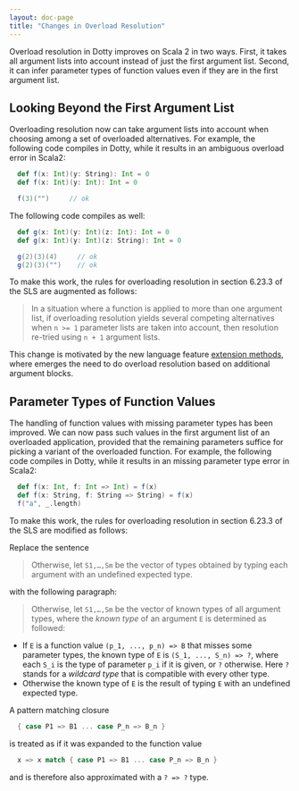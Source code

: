 ```yaml
---
layout: doc-page
title: "Changes in Overload Resolution"
---
```


Overload resolution in Dotty improves on Scala 2 in two ways.
First, it takes all argument lists into account instead of
just the first argument list.
Second, it can infer parameter types of function values even if they
are in the first argument list.

## Looking Beyond the First Argument List

Overloading resolution now can take argument lists into account when
choosing among a set of overloaded alternatives.
For example, the following code compiles in Dotty, while it results in an
ambiguous overload error in Scala2:

```scala
  def f(x: Int)(y: String): Int = 0
  def f(x: Int)(y: Int): Int = 0

  f(3)("")     // ok
```

The following code compiles as well:

```scala
  def g(x: Int)(y: Int)(z: Int): Int = 0
  def g(x: Int)(y: Int)(z: String): Int = 0

  g(2)(3)(4)     // ok
  g(2)(3)("")    // ok
```

To make this work, the rules for overloading resolution in section 6.23.3 of the SLS are augmented
as follows:

> In a situation where a function is applied to more than one argument list, if overloading
resolution yields several competing alternatives when `n >= 1` parameter lists are taken
into account, then resolution re-tried using `n + 1` argument lists.

This change is motivated by the new language feature [extension
methods](../contextual/extension-methods.html), where emerges the need to do
overload resolution based on additional argument blocks.

## Parameter Types of Function Values

The handling of function values with missing parameter types has been improved. We can now
pass such values in the first argument list of an overloaded application, provided
that the remaining parameters suffice for picking a variant of the overloaded function.
For example, the following code compiles in Dotty, while it results in an
missing parameter type error in Scala2:
```scala
  def f(x: Int, f: Int => Int) = f(x)
  def f(x: String, f: String => String) = f(x)
  f("a", _.length)
```
To make this work, the rules for overloading resolution in section 6.23.3 of the SLS are modified
as follows:

Replace the sentence

> Otherwise, let `S1,…,Sm` be the vector of types obtained by typing each argument with an undefined expected type.

with the following paragraph:

> Otherwise, let `S1,…,Sm` be the vector of known types of all argument types, where the _known type_ of an argument `E`
is determined as followed:

 - If `E` is a function value `(p_1, ..., p_n) => B` that misses some parameter types, the known type
   of `E` is `(S_1, ..., S_n) => ?`, where each `S_i` is the type of parameter `p_i` if it is given, or `?`
   otherwise. Here `?` stands for a _wildcard type_ that is compatible with every other type.
 - Otherwise the known type of `E` is the result of typing `E` with an undefined expected type.

A pattern matching closure
```scala
  { case P1 => B1 ... case P_n => B_n }
````
is treated as if it was expanded to the function value
```scala
  x => x match { case P1 => B1 ... case P_n => B_n }
```
and is therefore also approximated with a `? => ?` type.
